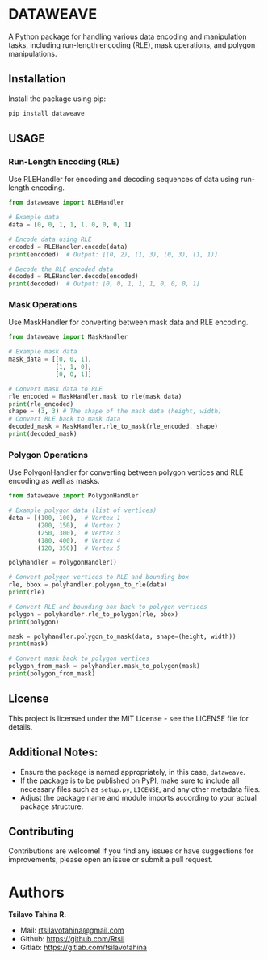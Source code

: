 # DATAWEAVE 


A Python package for handling various data encoding and manipulation tasks, including run-length encoding (RLE), mask operations, and polygon manipulations.

## Installation

Install the package using pip:

```bash
pip install dataweave
```

## USAGE

###  Run-Length Encoding (RLE)

Use RLEHandler for encoding and decoding sequences of data using run-length encoding.


```python 
from dataweave import RLEHandler

# Example data
data = [0, 0, 1, 1, 1, 0, 0, 0, 1]

# Encode data using RLE
encoded = RLEHandler.encode(data)
print(encoded)  # Output: [(0, 2), (1, 3), (0, 3), (1, 1)]

# Decode the RLE encoded data
decoded = RLEHandler.decode(encoded)
print(decoded)  # Output: [0, 0, 1, 1, 1, 0, 0, 0, 1]
```


### Mask Operations
Use MaskHandler for converting between mask data and RLE encoding.
```python
from dataweave import MaskHandler

# Example mask data
mask_data = [[0, 0, 1], 
             [1, 1, 0], 
             [0, 0, 1]]

# Convert mask data to RLE
rle_encoded = MaskHandler.mask_to_rle(mask_data)
print(rle_encoded)
shape = (3, 3) # The shape of the mask data (height, width)
# Convert RLE back to mask data
decoded_mask = MaskHandler.rle_to_mask(rle_encoded, shape)
print(decoded_mask)
```
### Polygon Operations
Use PolygonHandler for converting between polygon vertices and RLE encoding as well as masks.

```python 
from dataweave import PolygonHandler

# Example polygon data (list of vertices)
data = [(100, 100),  # Vertex 1
        (200, 150),  # Vertex 2
        (250, 300),  # Vertex 3
        (180, 400),  # Vertex 4
        (120, 350)]  # Vertex 5

polyhandler = PolygonHandler()

# Convert polygon vertices to RLE and bounding box
rle, bbox = polyhandler.polygon_to_rle(data)
print(rle)

# Convert RLE and bounding box back to polygon vertices
polygon = polyhandler.rle_to_polygon(rle, bbox)
print(polygon)

mask = polyhandler.polygon_to_mask(data, shape=(height, width))
print(mask)

# Convert mask back to polygon vertices
polygon_from_mask = polyhandler.mask_to_polygon(mask)
print(polygon_from_mask)
```
  
## License
This project is licensed under the MIT License - see the LICENSE file for details. 

## Additional Notes:

- Ensure the package is named appropriately, in this case, `dataweave`.
- If the package is to be published on PyPI, make sure to include all necessary files such as `setup.py`, `LICENSE`, and any other metadata files.
- Adjust the package name and module imports according to your actual package structure.


## Contributing
Contributions are welcome! If you find any issues or have suggestions for improvements, please open an issue or submit a pull request.

# Authors

**Tsilavo Tahina R.**

- Mail: rtsilavotahina@gmail.com
- Github: https://github.com/Rtsil
- Gitlab: https://gitlab.com/tsilavotahina